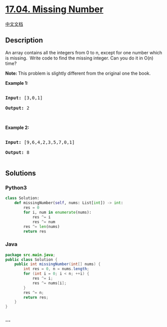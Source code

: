 # [17.04. Missing Number](https://leetcode-cn.com/problems/missing-number-lcci)

[中文文档](/lcci/17.04.Missing%20Number/README.md)

## Description

<p>An array&nbsp;contains all the integers from 0 to n, except for one number which is missing.&nbsp; Write code to find the missing integer. Can you do it in O(n) time?</p>

<p><strong>Note: </strong>This problem is slightly different from the original one the book.</p>

<p><strong>Example 1: </strong></p>

<pre>

<strong>Input: </strong>[3,0,1]

<strong>Output: </strong>2</pre>

<p>&nbsp;</p>

<p><strong>Example 2: </strong></p>

<pre>

<strong>Input: </strong>[9,6,4,2,3,5,7,0,1]

<strong>Output: </strong>8

</pre>

## Solutions

<!-- tabs:start -->

### **Python3**

```python
class Solution:
    def missingNumber(self, nums: List[int]) -> int:
        res = 0
        for i, num in enumerate(nums):
            res ^= i
            res ^= num
        res ^= len(nums)
        return res
```

### **Java**

```java
package src.main.java;
public class Solution {
    public int missingNumber(int[] nums) {
        int res = 0, n = nums.length;
        for (int i = 0; i < n; ++i) {
            res ^= i;
            res ^= nums[i];
        }
        res ^= n;
        return res;
    }
}
```

### **...**

```

```

<!-- tabs:end -->
